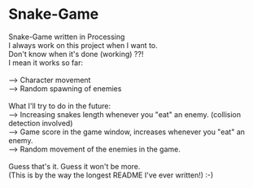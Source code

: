 # Snake-Game
Snake-Game written in Processing\
I always work on this project when I want to.\
Don't know when it's done (working) ??!\
I mean it works so far:\
\
--> Character movement\
--> Random spawning of enemies\
\
What I'll try to do in the future:\
--> Increasing snakes length whenever you "eat" an enemy. (collision detection involved)\
--> Game score in the game window, increases whenever you "eat" an enemy.\
--> Random movement of the enemies in the game.
\
\
Guess that's it. Guess it won't be more.\
(This is by the way the longest README I've ever written!) :-)
